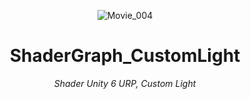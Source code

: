 <header>


![Movie_004](https://github.com/user-attachments/assets/986b0da7-156d-460c-ab3f-ec7dfc1f2ae6)

# ShaderGraph_CustomLight

_Shader Unity 6 URP, Custom Light_

